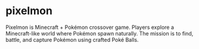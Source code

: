 # pixelmon
Pixelmon is Minecraft + Pokémon crossover game. Players explore a Minecraft-like world where Pokémon spawn naturally.  The mission is to find, battle, and capture Pokémon using crafted Poké Balls.
